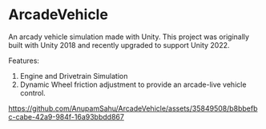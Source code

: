 # ArcadeVehicle

An arcady vehicle simulation made with Unity.
This project was originally built with Unity 2018 and recently upgraded to support Unity 2022.

Features:
1. Engine and Drivetrain Simulation
2. Dynamic Wheel friction adjustment to provide an arcade-live vehicle control.

https://github.com/AnupamSahu/ArcadeVehicle/assets/35849508/b8bbefbc-cabe-42a9-984f-16a93bbdd867


